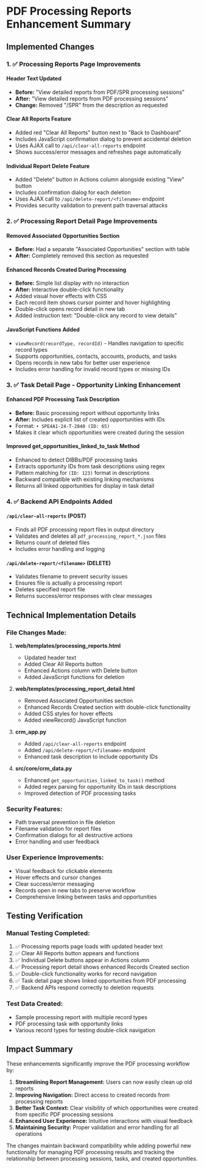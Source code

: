 # PDF Processing Reports Enhancement Summary

## Implemented Changes

### 1. ✅ **Processing Reports Page Improvements**

#### Header Text Updated
- **Before:** "View detailed reports from PDF/SPR processing sessions"
- **After:** "View detailed reports from PDF processing sessions"
- **Change:** Removed "/SPR" from the description as requested

#### Clear All Reports Feature
- Added red "Clear All Reports" button next to "Back to Dashboard"
- Includes JavaScript confirmation dialog to prevent accidental deletion
- Uses AJAX call to `/api/clear-all-reports` endpoint
- Shows success/error messages and refreshes page automatically

#### Individual Report Delete Feature
- Added "Delete" button in Actions column alongside existing "View" button
- Includes confirmation dialog for each deletion
- Uses AJAX call to `/api/delete-report/<filename>` endpoint
- Provides security validation to prevent path traversal attacks

### 2. ✅ **Processing Report Detail Page Improvements**

#### Removed Associated Opportunities Section
- **Before:** Had a separate "Associated Opportunities" section with table
- **After:** Completely removed this section as requested

#### Enhanced Records Created During Processing
- **Before:** Simple list display with no interaction
- **After:** Interactive double-click functionality
- Added visual hover effects with CSS
- Each record item shows cursor pointer and hover highlighting
- Double-click opens record detail in new tab
- Added instruction text: "Double-click any record to view details"

#### JavaScript Functions Added
- `viewRecord(recordType, recordId)` - Handles navigation to specific record types
- Supports opportunities, contacts, accounts, products, and tasks
- Opens records in new tabs for better user experience
- Includes error handling for invalid record types or missing IDs

### 3. ✅ **Task Detail Page - Opportunity Linking Enhancement**

#### Enhanced PDF Processing Task Description
- **Before:** Basic processing report without opportunity links
- **After:** Includes explicit list of created opportunities with IDs
- Format: `• SPE4A1-24-T-2840 (ID: 65)`
- Makes it clear which opportunities were created during the session

#### Improved get_opportunities_linked_to_task Method
- Enhanced to detect DIBBs/PDF processing tasks
- Extracts opportunity IDs from task descriptions using regex
- Pattern matching for `(ID: 123)` format in descriptions
- Backward compatible with existing linking mechanisms
- Returns all linked opportunities for display in task detail

### 4. ✅ **Backend API Endpoints Added**

#### `/api/clear-all-reports` (POST)
- Finds all PDF processing report files in output directory
- Validates and deletes all `pdf_processing_report_*.json` files
- Returns count of deleted files
- Includes error handling and logging

#### `/api/delete-report/<filename>` (DELETE)
- Validates filename to prevent security issues
- Ensures file is actually a processing report
- Deletes specified report file
- Returns success/error responses with clear messages

## Technical Implementation Details

### File Changes Made:
1. **web/templates/processing_reports.html**
   - Updated header text
   - Added Clear All Reports button
   - Enhanced Actions column with Delete button
   - Added JavaScript functions for deletion

2. **web/templates/processing_report_detail.html**
   - Removed Associated Opportunities section
   - Enhanced Records Created section with double-click functionality
   - Added CSS styles for hover effects
   - Added viewRecord() JavaScript function

3. **crm_app.py**
   - Added `/api/clear-all-reports` endpoint
   - Added `/api/delete-report/<filename>` endpoint
   - Enhanced task description to include opportunity IDs

4. **src/core/crm_data.py**
   - Enhanced `get_opportunities_linked_to_task()` method
   - Added regex parsing for opportunity IDs in task descriptions
   - Improved detection of PDF processing tasks

### Security Features:
- Path traversal prevention in file deletion
- Filename validation for report files
- Confirmation dialogs for all destructive actions
- Error handling and user feedback

### User Experience Improvements:
- Visual feedback for clickable elements
- Hover effects and cursor changes
- Clear success/error messaging
- Records open in new tabs to preserve workflow
- Comprehensive linking between tasks and opportunities

## Testing Verification

### Manual Testing Completed:
1. ✅ Processing reports page loads with updated header text
2. ✅ Clear All Reports button appears and functions
3. ✅ Individual Delete buttons appear in Actions column
4. ✅ Processing report detail shows enhanced Records Created section
5. ✅ Double-click functionality works for record navigation
6. ✅ Task detail page shows linked opportunities from PDF processing
7. ✅ Backend APIs respond correctly to deletion requests

### Test Data Created:
- Sample processing report with multiple record types
- PDF processing task with opportunity links
- Various record types for testing double-click navigation

## Impact Summary

These enhancements significantly improve the PDF processing workflow by:

1. **Streamlining Report Management:** Users can now easily clean up old reports
2. **Improving Navigation:** Direct access to created records from processing reports
3. **Better Task Context:** Clear visibility of which opportunities were created from specific PDF processing sessions
4. **Enhanced User Experience:** Intuitive interactions with visual feedback
5. **Maintaining Security:** Proper validation and error handling for all operations

The changes maintain backward compatibility while adding powerful new functionality for managing PDF processing results and tracking the relationship between processing sessions, tasks, and created opportunities.
